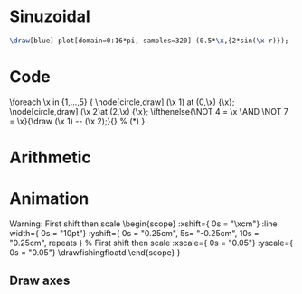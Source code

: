
# Sinuzoidal
```latex
\draw[blue] plot[domain=0:16*pi, samples=320] (0.5*\x,{2*sin(\x r)});
```

# Code
\foreach \x in {1,...,5}
{ \node[circle,draw] (\x 1) at (0,\x) {\x};
    \node[circle,draw] (\x 2)at (2,\x) {\x};
    \ifthenelse{\NOT 4 = \x \AND \NOT 7 = \x}{\draw (\x 1) -- (\x 2);}{} % (*)
}

# Arithmetic

# Animation

Warning: First shift then scale
\begin{scope}
    :xshift={ 0s = "\xcm"}
    :line width={ 0s = "10pt"}
    :yshift={ 0s = "0.25cm", 5s= "-0.25cm", 10s = "0.25cm", repeats }
    % First shift then scale
    :xscale={ 0s = "0.05"}
    :yscale={ 0s = "0.05"}
    \drawfishingfloatd
\end{scope}
}

## Draw axes
